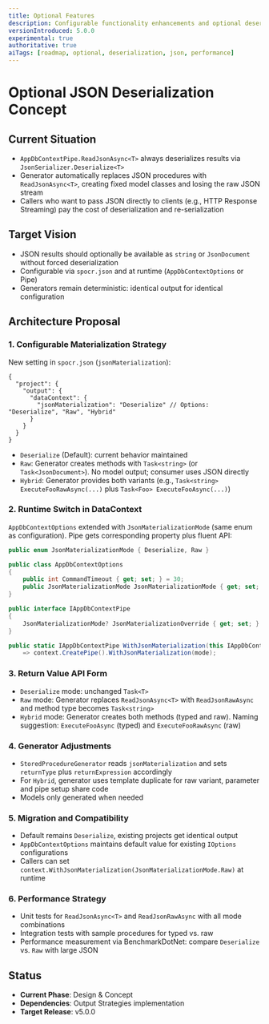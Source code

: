 ```yaml
---
title: Optional Features
description: Configurable functionality enhancements and optional deserialization strategies
versionIntroduced: 5.0.0
experimental: true
authoritative: true
aiTags: [roadmap, optional, deserialization, json, performance]
---
```


# Optional JSON Deserialization Concept

## Current Situation

- `AppDbContextPipe.ReadJsonAsync<T>` always deserializes results via `JsonSerializer.Deserialize<T>`
- Generator automatically replaces JSON procedures with `ReadJsonAsync<T>`, creating fixed model classes and losing the raw JSON stream
- Callers who want to pass JSON directly to clients (e.g., HTTP Response Streaming) pay the cost of deserialization and re-serialization

## Target Vision

- JSON results should optionally be available as `string` or `JsonDocument` without forced deserialization
- Configurable via `spocr.json` and at runtime (`AppDbContextOptions` or Pipe)
- Generators remain deterministic: identical output for identical configuration

## Architecture Proposal

### 1. Configurable Materialization Strategy

New setting in `spocr.json` (`jsonMaterialization`):

```jsonc
{
  "project": {
    "output": {
      "dataContext": {
        "jsonMaterialization": "Deserialize" // Options: "Deserialize", "Raw", "Hybrid"
      }
    }
  }
}
```

- `Deserialize` (Default): current behavior maintained
- `Raw`: Generator creates methods with `Task<string>` (or `Task<JsonDocument>`). No model output; consumer uses JSON directly
- `Hybrid`: Generator provides both variants (e.g., `Task<string> ExecuteFooRawAsync(...)` plus `Task<Foo> ExecuteFooAsync(...)`)

### 2. Runtime Switch in DataContext

`AppDbContextOptions` extended with `JsonMaterializationMode` (same enum as configuration). Pipe gets corresponding property plus fluent API:

```csharp
public enum JsonMaterializationMode { Deserialize, Raw }

public class AppDbContextOptions
{
    public int CommandTimeout { get; set; } = 30;
    public JsonMaterializationMode JsonMaterializationMode { get; set; } = JsonMaterializationMode.Deserialize;
}

public interface IAppDbContextPipe
{
    JsonMaterializationMode? JsonMaterializationOverride { get; set; }
}

public static IAppDbContextPipe WithJsonMaterialization(this IAppDbContext context, JsonMaterializationMode mode)
    => context.CreatePipe().WithJsonMaterialization(mode);
```

### 3. Return Value API Form

- `Deserialize` mode: unchanged `Task<T>`
- `Raw` mode: Generator replaces `ReadJsonAsync<T>` with `ReadJsonRawAsync` and method type becomes `Task<string>`
- `Hybrid` mode: Generator creates both methods (typed and raw). Naming suggestion: `ExecuteFooAsync` (typed) and `ExecuteFooRawAsync` (raw)

### 4. Generator Adjustments

- `StoredProcedureGenerator` reads `jsonMaterialization` and sets `returnType` plus `returnExpression` accordingly
- For `Hybrid`, generator uses template duplicate for raw variant, parameter and pipe setup share code
- Models only generated when needed

### 5. Migration and Compatibility

- Default remains `Deserialize`, existing projects get identical output
- `AppDbContextOptions` maintains default value for existing `IOptions` configurations
- Callers can set `context.WithJsonMaterialization(JsonMaterializationMode.Raw)` at runtime

### 6. Performance Strategy

- Unit tests for `ReadJsonAsync<T>` and `ReadJsonRawAsync` with all mode combinations
- Integration tests with sample procedures for typed vs. raw
- Performance measurement via BenchmarkDotNet: compare `Deserialize` vs. `Raw` with large JSON

## Status

- **Current Phase**: Design & Concept
- **Dependencies**: Output Strategies implementation
- **Target Release**: v5.0.0